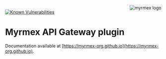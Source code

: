 <img align="right" alt="myrmex logo" src="https://raw.githubusercontent.com/myrmex-org/myrmex/master/images/myrmex.png" />

[![Known Vulnerabilities](https://snyk.io/test/npm/@myrmex/api-gateway/badge.svg)](https://snyk.io/test/npm/@myrmex/api-gateway)

# Myrmex API Gateway plugin

Documentation available at [https://myrmex-org.github.io](https://myrmex-org.github.io).
